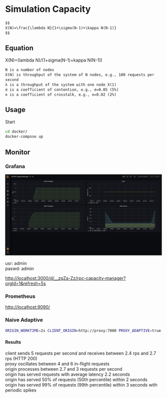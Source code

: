 # Simulation Capacity

```mathml
$$
X(N)=\frac{\lambda N}{1+\sigma(N-1)+\kappa N(N-1)}
$$
```

## Equation 

X(N)=(lambda N)/(1+sigma(N-1)+kappa N(N-1))


    N is a number of nodes
    X(N) is throughput of the system of N nodes, e.g., 100 requests per second
    λ is a throughput of the system with one node X(1)
    σ is a coefficient of contention, e.g., σ=0.05 (5%)
    κ is a coefficient of crosstalk, e.g., κ=0.02 (2%)


## Usage 

Start
```bash
cd docker/
docker-compose up
```

## Monitor 

### Grafana 

![](.github/grafana.png)

usr: admin <br>
paswd: admin <br>
 
[http://localhost:3000/d/__zqZa-Zz/rpc-capacity-manager?orgId=1&refresh=5s](http://localhost:3000/d/__zqZa-Zz/rpc-capacity-manager?orgId=1&refresh=5s)

### Prometheus

[http://localhost:9090/](http://localhost:9090/)


### Naive Adaptive 

```bash
ORIGIN_WORKTIME=2s CLIENT_ORIGIN=http://proxy:7000 PROXY_ADAPTIVE=true docker-compose up
```

#### Results

client sends 5 requests per second and receives between 2.4 rps and 2.7 rps (HTTP 200) <br>
proxy oscillates between 4 and 6 in-flight requests <br>
origin processes between 2.7 and 3 requests per second <br>
origin has served requests with average latency 2.2 seconds <br>
origin has served 50% of requests (50th percentile) within 2 seconds <br>
origin has served 99% of requests (99th percentile) within 3 seconds with periodic spikes <br>
